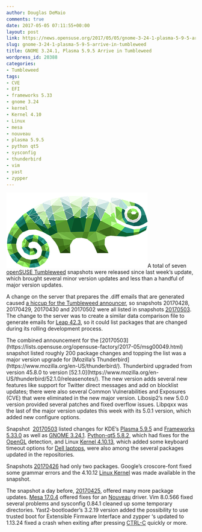 ```yaml
---
author: Douglas DeMaio
comments: true
date: 2017-05-05 07:11:55+00:00
layout: post
link: https://news.opensuse.org/2017/05/05/gnome-3-24-1-plasma-5-9-5-arrive-in-tumbleweed/
slug: gnome-3-24-1-plasma-5-9-5-arrive-in-tumbleweed
title: GNOME 3.24.1, Plasma 5.9.5 Arrive in Tumbleweed
wordpress_id: 20388
categories:
- Tumbleweed
tags:
- CVE
- EFI
- frameworks 5.33
- gnome 3.24
- kernel
- Kernel 4.10
- Linux
- mesa
- nouveau
- plasma 5.9.5
- python qt5
- sysconfig
- thunderbird
- vim
- yast
- zypper
---
```


![](/wp-content/uploads/2017/03/hackweek-logo-light-23bdd7fcc1d3463dcdfe50670ebb017990e5ff0f47e9dce8b3bbd59bf18f0b13.png)A total of seven [openSUSE Tumbleweed](https://en.opensuse.org/Portal:Tumbleweed) snapshots were released since last week’s update, which brought several minor version updates and less than a handful of major version updates.

A change on the server that prepares the .diff emails that are generated caused [a hiccup for the Tumbleweed announcer](https://lists.opensuse.org/opensuse-factory/2017-05/msg00035.html), so snapshots 20170428, 20170429, 20170430 and 20170502 were all listed in snapshots [20170503](https://lists.opensuse.org/opensuse-factory/2017-05/msg00049.html). The change to the server was to create a similar data comparison file to generate emails for [Leap 42.3](https://en.opensuse.org/Portal:42.3), so it could list packages that are changed during its rolling development process.

<!-- more -->The combined announcement for the [20170503](https://lists.opensuse.org/opensuse-factory/2017-05/msg00049.html) snapshot listed roughly 200 package changes and topping the list was a major version upgrade for [Mozilla’s Thunderbird](https://www.mozilla.org/en-US/thunderbird/). Thunderbird upgraded from version 45.8.0 to version [52.1.0](https://www.mozilla.org/en-US/thunderbird/52.1.0/releasenotes/). The new version adds several new features like support for Twitter direct messages and add on blocklist updates; there were also several Common Vulnerabilities and Exposures (CVE) that were eliminated in the new major version. Libosip2’s new 5.0.0 version provided several patches and fixed overflow issues. Libpqxx was the last of the major version updates this week with its 5.0.1 version, which added new configure options.

Snapshot  [20170503](https://lists.opensuse.org/opensuse-factory/2017-05/msg00049.html) listed changes for KDE’s [Plasma 5.9.5](https://www.kde.org/announcements/plasma-5.9.5.php) and [Frameworks 5.33.0](https://www.kde.org/announcements/kde-frameworks-5.33.0.php) as well as [GNOME 3.24.1](https://www.gnome.org/news/2017/03/gnome-3-24-released/). [Python-qt5 5.8.2](https://pypi.python.org/pypi/PyQt5/5.8.2), which had fixes for the [OpenGL](https://www.opengl.org/) detection, and Linux [Kernel 4.10.13](https://lkml.org/lkml/2017/4/27/154), which added some keyboard timeout options for [Dell laptops](http://www.dell.com/), were also among the several packages updated in the repositories.

Snapshots [20170426](https://lists.opensuse.org/opensuse-factory/2017-04/msg00994.html) had only two packages. Google’s croscore-font fixed some grammar errors and the 4.10.12 [Linux Kernel](https://www.kernel.org/) was made available in the snapshot.

The snapshot a day before, [20170425](https://lists.opensuse.org/opensuse-factory/2017-04/msg00981.html), offered many more package updates. [Mesa 17.0.4](https://www.mesa3d.org/relnotes/17.0.4.html) offered fixes for an [Nouveau](https://nouveau.freedesktop.org/) driver. Vim 8.0.566 fixed several problems and sysconfig 0.84.1 cleaned up some temporary directories. Yast2-bootloader’s 3.2.19 version added the possibility to use trusted boot for Extensible Firmware Interface and zypper ‘s updated to 1.13.24 fixed a crash when exiting after pressing [CTRL-C](https://en.wikipedia.org/wiki/Control-C) quickly or more.
